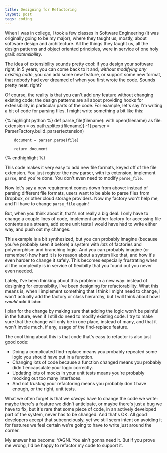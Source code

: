 ```yaml
---
title: Designing for Refactoring
layout: post
tags: coding
---
```


When I was in college, I took a few classes in Software Engineering
(it was originally going to be my major), where they taught us,
mostly, about software design and architecture. All the things they
taught us, all the design patterns and object oriented principles,
were in service of one holy grail: *extensibility*.

The idea of extensibility sounds pretty cool: if you design your
software right, in 5 years, you can come back to it and, _without
modifying any existing code_, you can add some new feature, or support
some new format, that nobody had ever dreamed of when you first wrote
the code. Sounds pretty neat, right?

Of course, the reality is that you can't add *any* feature without
changing existing code; the design patterns are all about providing
hooks for extensibility in particular parts of the code. For example,
let's say I'm writing a bit of code for parsing files. I might write
something a bit like this:

{% highlight python %}
def parse_file(filename):
    with open(filename) as file:
        extension = os.path.splitext(filename)[:-1]
		parser = ParserFactory.build_parser(extension)

        document = parser.parse(file)

        return document
{% endhighlight %}

This code makes it very easy to add new file formats, keyed off of the
file extension. You just register the new parser, with its extension,
implement `parse`, and you're done. You don't even need to modify
`parse_file`.

Now let's say a new requirement comes down from above: instead of
parsing different file formats, users want to be able to parse files
from Dropbox, or other cloud storage providers. Now my factory won't
help me, and I'll have to change `parse_file` again!

But, when you think about it, that's not really a big deal. I only
have to change a couple lines of code, implement another factory for
accessing file contents as a stream, add some unit tests I would have
had to write either way, and push out my changes.

This example is a bit synthesized, but you can probably imagine
(because you've probably seen it before) a system with *lots* of
factories and polymorphism and branching logic. And you can probably
imagine (or remember) how hard it is to reason about a system like
that, and how it's even harder to change it safely. This becomes
especially frustrating when all the complexity is in service of
flexibilty that you found out you never even needed.

Lately, I've been thinking about this problem in a new way: instead of
designing for extensibilty, I've been designing for
refactorability. What this means is, when I implement something that
I think I might need to change, I won't actually add the factory or
class hierarchy, but I will think about how I *would* add it later.

I plan for the change by making sure that adding the logic won't be
painful in the future, even if I still do need to modify existing
code. I try to make sure that the change will only be in one place,
instead of many, and that it won't invole much, if any, usage of the
find-replace feature.

The cool thing about this is that code that's easy to refactor is also
just good code:

* Doing a complicated find-replace means you probably repeated some
  logic you should have put in a function.
* Changing lots of code because a function changed means you probably
  didn't encapsulate your logic correctly.
* Updating lots of mocks in your unit tests means you're probably
  mocking out too many interfaces.
* And not *trusting* your refactoring means you probably don't have
  enough, or the right, unit tests.

What we often forget is that we *always* have to change the code we
write: maybe there's a feature we didn't anticipate, or maybe there's
just a bug we have to fix, but it's rare that some piece of code, in
an actively developed part of the system, never has to be changed. And
that's OK. All good developers accept that subconciously, yet we still
seem intent on avoiding it for features we feel certain we're going to
have to write just around the corner.

My answer has become: YAGNI. You ain't gonna need it. But if you prove
me wrong, I'd be happy to refactor my code to support it.
